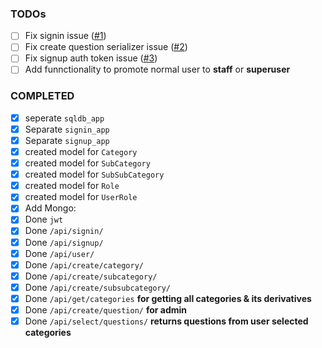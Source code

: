 ### TODOs
- [ ] Fix signin issue ([#1](https://github.com/samTime101/project_structure/issues/1))
- [ ] Fix create question serializer issue ([#2](https://github.com/samTime101/project_structure/issues/2))
- [ ] Fix signup auth token issue ([#3](https://github.com/samTime101/project_structure/issues/3))
- [ ] Add funnctionality to promote normal user to **staff** or **superuser**

### COMPLETED
- [x] seperate `sqldb_app`
- [x] Separate `signin_app`
- [x] Separate `signup_app`
- [x] created model for `Category`
- [x] created model for `SubCategory`
- [x] created model for `SubSubCategory`
- [x] created model for `Role`
- [x] created model for `UserRole` 
- [x] Add Mongo: 
- [x] Done `jwt` 
- [x] Done `/api/signin/`
- [x] Done `/api/signup/`
- [x] Done `/api/user/`
- [x] Done `/api/create/category/`
- [x] Done `/api/create/subcategory/`
- [x] Done `/api/create/subsubcategory/`
- [x] Done `/api/get/categories` **for getting all categories & its derivatives**
- [x] Done `/api/create/question/` **for admin**
- [x] Done `/api/select/questions/` **returns questions from user selected categories**
